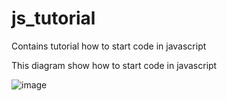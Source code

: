 # js_tutorial
Contains tutorial how to start code in javascript

This diagram show how to start code in javascript

![image](https://user-images.githubusercontent.com/37644705/187010918-0522faf9-f27c-4db3-92ee-c8979f3640ef.png)

